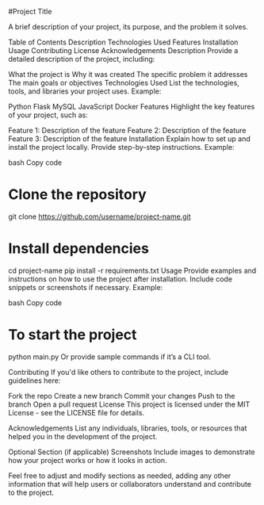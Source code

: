 #Project Title

A brief description of your project, its purpose, and the problem it solves.

Table of Contents
Description
Technologies Used
Features
Installation
Usage
Contributing
License
Acknowledgements
Description
Provide a detailed description of the project, including:

What the project is
Why it was created
The specific problem it addresses
The main goals or objectives
Technologies Used
List the technologies, tools, and libraries your project uses. Example:

Python
Flask
MySQL
JavaScript
Docker
Features
Highlight the key features of your project, such as:

Feature 1: Description of the feature
Feature 2: Description of the feature
Feature 3: Description of the feature
Installation
Explain how to set up and install the project locally. Provide step-by-step instructions. Example:

bash
Copy code
# Clone the repository
git clone https://github.com/username/project-name.git

# Install dependencies
cd project-name
pip install -r requirements.txt
Usage
Provide examples and instructions on how to use the project after installation. Include code snippets or screenshots if necessary. Example:

bash
Copy code
# To start the project
python main.py
Or provide sample commands if it’s a CLI tool.

Contributing
If you'd like others to contribute to the project, include guidelines here:

Fork the repo
Create a new branch
Commit your changes
Push to the branch
Open a pull request
License
This project is licensed under the MIT License - see the LICENSE file for details.

Acknowledgements
List any individuals, libraries, tools, or resources that helped you in the development of the project.

Optional Section (if applicable)
Screenshots
Include images to demonstrate how your project works or how it looks in action.

Feel free to adjust and modify sections as needed, adding any other information that will help users or collaborators understand and contribute to the project.

